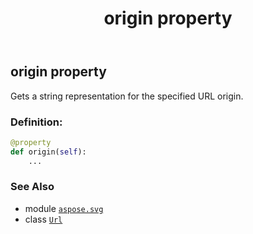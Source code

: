 ﻿---
title: origin property
second_title: Aspose.SVG for Python via .NET API References
description: 
type: docs
weight: 100
url: /python-net/aspose.svg/url/origin/
is_root: false
---

## origin property


Gets a string representation for the specified URL origin.
### Definition:
```python
@property
def origin(self):
    ...
```

### See Also
* module [`aspose.svg`](../../)
* class [`Url`](/svg/python-net/aspose.svg/url)
